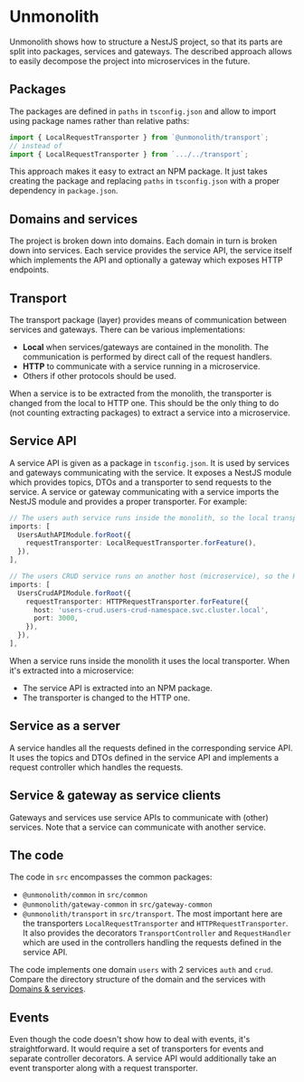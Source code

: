 # Unmonolith

Unmonolith shows how to structure a NestJS project, so that its parts are split into packages, services and gateways. The described approach allows to easily decompose the project into microservices in the future.

## Packages

The packages are defined in `paths` in `tsconfig.json` and allow to import using package names rather than relative paths:

```ts
import { LocalRequestTransporter } from `@unmonolith/transport`;
// instead of
import { LocalRequestTransporter } from `.../../transport`;
```

This approach makes it easy to extract an NPM package. It just takes creating the package and replacing `paths` in `tsconfig.json` with a proper dependency in `package.json`.

## Domains and services

The project is broken down into domains. Each domain in turn is broken down into services. Each service provides the service API, the service itself which implements the API and optionally a gateway which exposes HTTP endpoints.

## Transport

The transport package (layer) provides means of communication between services and gateways. There can be various implementations:
- **Local** when services/gateways are contained in the monolith. The communication is performed by direct call of the request handlers.
- **HTTP** to communicate with a service running in a microservice.
- Others if other protocols should be used.

When a service is to be extracted from the monolith, the transporter is changed from the local to HTTP one. This should be the only thing to do (not counting extracting packages) to extract a service into a microservice.

## Service API

A service API is given as a package in `tsconfig.json`. It is used by services and gateways communicating with the service. It exposes a NestJS module which provides topics, DTOs and a transporter to send requests to the service. A service or gateway communicating with a service imports the NestJS module and provides a proper transporter. For example:

```ts
// The users auth service runs inside the monolith, so the local transporter is provided.
imports: [
  UsersAuthAPIModule.forRoot({
    requestTransporter: LocalRequestTransporter.forFeature(),
  }),
],

// The users CRUD service runs on another host (microservice), so the HTTP transporter is provided.
imports: [
  UsersCrudAPIModule.forRoot({
    requestTransporter: HTTPRequestTransporter.forFeature({
      host: 'users-crud.users-crud-namespace.svc.cluster.local',
      port: 3000,
    }),
  }),
],
```

When a service runs inside the monolith it uses the local transporter. When it's extracted into a microservice:
* The service API is extracted into an NPM package.
* The transporter is changed to the HTTP one.

## Service as a server

A service handles all the requests defined in the corresponding service API. It uses the topics and DTOs defined in the service API and implements a request controller which handles the requests.

## Service & gateway as service clients

Gateways and services use service APIs to communicate with (other) services. Note that a service can communicate with another service.

## The code

The code in `src` encompasses the common packages:
- `@unmonolith/common` in `src/common`
- `@unmonolith/gateway-common` in `src/gateway-common`
- `@unmonolith/transport` in `src/transport`. The most important here are the transporters `LocalRequestTransporter` and `HTTPRequestTransporter`. It also provides the decorators `TransportController` and `RequestHandler` which are used in the controllers handling the requests defined in the service API.

The code implements one domain `users` with 2 services `auth` and `crud`. Compare the directory structure of the domain and the services with [Domains & services](#domains-and-services).

## Events

Even though the code doesn't show how to deal with events, it's straightforward. It would require a set of transporters for events and separate controller decorators. A service API would additionally take an event transporter along with a request transporter.